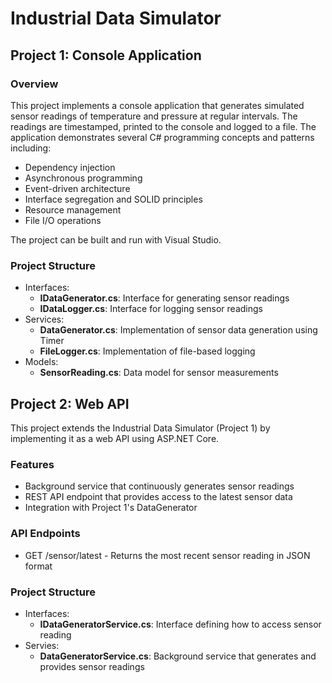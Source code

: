 # Industrial Data Simulator
## Project 1: Console Application
### Overview
This project implements a console application that generates simulated sensor readings of temperature and pressure at regular intervals. The readings are timestamped, printed to the console and logged to a file. The application demonstrates several C# programming concepts and patterns including:
- Dependency injection
- Asynchronous programming
- Event-driven architecture
- Interface segregation and SOLID principles
- Resource management
- File I/O operations

The project can be built and run with Visual Studio.

### Project Structure

- Interfaces:
	- **IDataGenerator.cs**: Interface for generating sensor readings
	- **IDataLogger.cs**: Interface for logging sensor readings
- Services:
	- **DataGenerator.cs**: Implementation of sensor data generation using Timer
	- **FileLogger.cs**: Implementation of file-based logging
- Models:
	- **SensorReading.cs**: Data model for sensor measurements

## Project 2: Web API
This project extends the Industrial Data Simulator (Project 1) by implementing it as a web API using ASP.NET Core.
### Features

- Background service that continuously generates sensor readings
- REST API endpoint that provides access to the latest sensor data
- Integration with Project 1's DataGenerator

### API Endpoints

- GET /sensor/latest - Returns the most recent sensor reading in JSON format

### Project Structure
- Interfaces:
	- **IDataGeneratorService.cs**: Interface defining how to access sensor reading 
- Servies:
	- **DataGeneratorService.cs**: Background service that generates and provides sensor readings